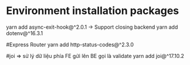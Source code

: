 # Environment installation packages
yarn add async-exit-hook@^2.0.1 -> Support closing backend
yarn add dotenv@^16.3.1

#Express Router
yarn add http-status-codes@^2.3.0

#joi => sử lý dữ liệu phía FE gửi lên BE gọi là validate
yarn add joi@^17.10.2